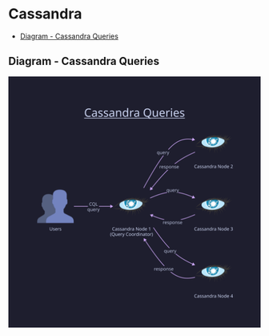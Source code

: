# Cassandra

<!-- INDEX_START -->

- [Diagram - Cassandra Queries](#diagram---cassandra-queries)

<!-- INDEX_END -->

## Diagram - Cassandra Queries

![Cassandra Queries](https://github.com/HariSekhon/Diagrams-as-Code/raw/master/images/cassandra_queries.svg)
